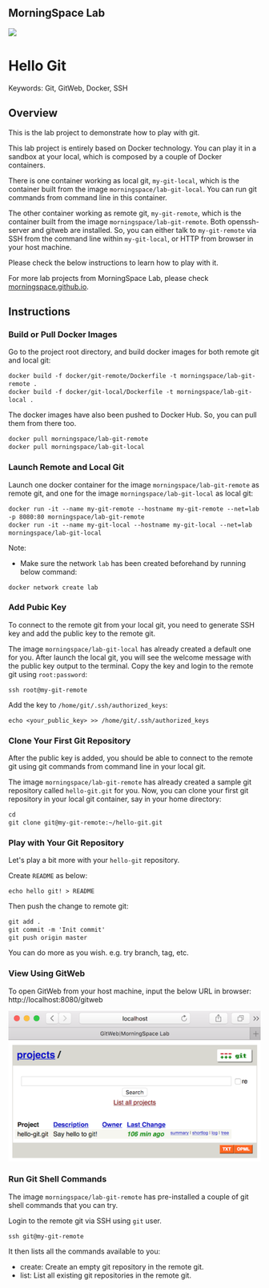 ## MorningSpace Lab

[![](https://morningspace.github.io/assets/images/banner.jpg)](https://morningspace.github.io)

# Hello Git

Keywords: Git, GitWeb, Docker, SSH

## Overview

This is the lab project to demonstrate how to play with git.

This lab project is entirely based on Docker technology. You can play it in a sandbox at your local, which is composed by a couple of Docker containers.

There is one container working as local git, `my-git-local`, which is the container built from the image `morningspace/lab-git-local`. You can run git commands from command line in this container.

The other container working as remote git, `my-git-remote`, which is the container built from the image `morningspace/lab-git-remote`. Both openssh-server and gitweb are installed. So, you can either talk to `my-git-remote` via SSH from the command line within `my-git-local`, or HTTP from browser in your host machine.

Please check the below instructions to learn how to play with it.

For more lab projects from MorningSpace Lab, please check [morningspace.github.io](https://morningspace.github.io).

## Instructions

### Build or Pull Docker Images

Go to the project root directory, and build docker images for both remote git and local git:
```shell
docker build -f docker/git-remote/Dockerfile -t morningspace/lab-git-remote .
docker build -f docker/git-local/Dockerfile -t morningspace/lab-git-local .
```

The docker images have also been pushed to Docker Hub. So, you can pull them from there too.
```
docker pull morningspace/lab-git-remote
docker pull morningspace/lab-git-local
```

### Launch Remote and Local Git

Launch one docker container for the image `morningspace/lab-git-remote` as remote git, and one for the image `morningspace/lab-git-local` as local git:
```
docker run -it --name my-git-remote --hostname my-git-remote --net=lab -p 8080:80 morningspace/lab-git-remote
docker run -it --name my-git-local --hostname my-git-local --net=lab morningspace/lab-git-local
```

Note:
* Make sure the network `lab` has been created beforehand by running below command:
```
docker network create lab
```

### Add Pubic Key

To connect to the remote git from your local git, you need to generate SSH key and add the public key to the remote git.

The image `morningspace/lab-git-local` has already created a default one for you. After launch the local git, you will see the welcome message with the public key output to the terminal. Copy the key and login to the remote git using `root:password`:
```
ssh root@my-git-remote
```

Add the key to `/home/git/.ssh/authorized_keys`:
```
echo <your_public_key> >> /home/git/.ssh/authorized_keys
```

### Clone Your First Git Repository

After the public key is added, you should be able to connect to the remote git using git commands from command line in your local git.

The image `morningspace/lab-git-remote` has already created a sample git repository called `hello-git.git` for you. Now, you can clone your first git repository in your local git container, say in your home directory:
```
cd
git clone git@my-git-remote:~/hello-git.git
```

### Play with Your Git Repository

Let's play a bit more with your `hello-git` repository.

Create `README` as below:
```
echo hello git! > README
```

Then push the change to remote git:
```
git add .
git commit -m 'Init commit'
git push origin master
```

You can do more as you wish. e.g. try branch, tag, etc.

### View Using GitWeb

To open GitWeb from your host machine, input the below URL in browser: http://localhost:8080/gitweb

![](docs/images/gitweb.png)

### Run Git Shell Commands

The image `morningspace/lab-git-remote` has pre-installed a couple of git shell commands that you can try.

Login to the remote git via SSH using `git` user.
```
ssh git@my-git-remote
```

It then lists all the commands available to you:

* create: Create an empty git repository in the remote git.
* list: List all existing git repositories in the remote git.
